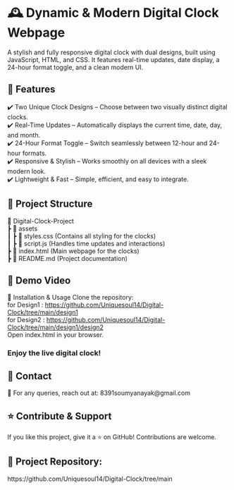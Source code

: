 
<h1>🕰️ Dynamic & Modern Digital Clock Webpage</h1>
A stylish and fully responsive digital clock with dual designs, built using JavaScript, HTML, and CSS. It features real-time updates, date display, a 24-hour format toggle, and a clean modern UI.
<h2>🚀 Features</h2>
✔️ Two Unique Clock Designs – Choose between two visually distinct digital clocks.<br>
✔️ Real-Time Updates – Automatically displays the current time, date, day, and month.<br>
✔️ 24-Hour Format Toggle – Switch seamlessly between 12-hour and 24-hour formats.<br>
✔️ Responsive & Stylish – Works smoothly on all devices with a sleek modern look.<br>
✔️ Lightweight & Fast – Simple, efficient, and easy to integrate.


<h2>📂 Project Structure</h2>

📁 Digital-Clock-Project  
 ┣ 📂 assets  
 ┃ ┣ 📜 styles.css  (Contains all styling for the clocks) <br> 
 ┃ ┣ 📜 script.js   (Handles time updates and interactions)  <br>
 ┣ 📜 index.html    (Main webpage for the clocks)  <br>
 ┣ 📜 README.md     (Project documentation)  

<h2> 🎥 Demo Video</h2>



📜 Installation & Usage
Clone the repository:<br>
for Design1 : https://github.com/Uniquesoul14/Digital-Clock/tree/main/design1<br>
for Design2 : https://github.com/Uniquesoul14/Digital-Clock/tree/main/design1/design2<br>
Open index.html in your browser.

<h3>Enjoy the live digital clock!</h3>

<h2>📮 Contact</h2>
📧 For any queries, reach out at: 8391soumyanayak@gmail.com

<h2>⭐ Contribute & Support</h2>
If you like this project, give it a ⭐ on GitHub! Contributions are welcome.

<h2>🔗 Project Repository:</h2> https://github.com/Uniquesoul14/Digital-Clock/tree/main


